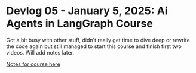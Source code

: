 # Devlog 05 - January 5, 2025: Ai Agents in LangGraph Course

Got a bit busy with other stuff, didn't really get time to dive deep or rewrite the code again but still managed to start this course and finish first two videos. Will add notes later.

[Notes for course here](../../../Courses/DeepLearning/AI%20Agents%20in%20LangGraph/Redme.md)